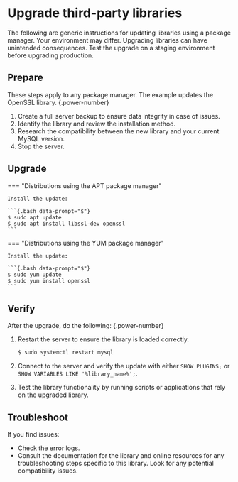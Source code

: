 # Upgrade third-party libraries

The following are generic instructions for updating libraries using a package manager. Your environment may differ. Upgrading libraries can have unintended consequences. Test the upgrade on a staging environment before upgrading production.

## Prepare

These steps apply to any package manager. The example updates the OpenSSL library.
{.power-number}

1. Create a full server backup to ensure data integrity in case of issues.
2. Identify the library and review the installation method.
3. Research the compatibility between the new library and your current MySQL version.
4. Stop the server.

## Upgrade

=== "Distributions using the APT package manager"

    Install the update:

    ```{.bash data-prompt="$"}
    $ sudo apt update
    $ sudo apt install libssl-dev openssl
    ```

=== "Distributions using the YUM package manager"

    Install the update:

    ```{.bash data-prompt="$"}
    $ sudo yum update
    $ sudo yum install openssl
    ```

## Verify

After the upgrade, do the following:
{.power-number}

1. Restart the server to ensure the library is loaded correctly.

    ```{.bash data-prompt="$"}
    $ sudo systemctl restart mysql
    ```

2. Connect to the server and verify the update with either `SHOW PLUGINS;` or `SHOW VARIABLES LIKE '%library_name%';`.

3. Test the library functionality by running scripts or applications that rely on the upgraded library.

## Troubleshoot

If you find issues:

* Check the error logs.
* Consult the documentation for the library and online resources for any troubleshooting steps specific to this library. Look for any potential compatibility issues.